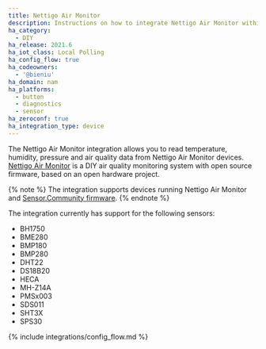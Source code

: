 ```yaml
---
title: Nettigo Air Monitor
description: Instructions on how to integrate Nettigo Air Monitor within Home Assistant.
ha_category:
  - DIY
ha_release: 2021.6
ha_iot_class: Local Polling
ha_config_flow: true
ha_codeowners:
  - '@bieniu'
ha_domain: nam
ha_platforms:
  - button
  - diagnostics
  - sensor
ha_zeroconf: true
ha_integration_type: device
---
```


The Nettigo Air Monitor integration allows you to read temperature, humidity, pressure and air quality data from Nettigo Air Monitor devices. [Nettigo Air Monitor](https://air.nettigo.pl/?setlang=en) is a DIY air quality monitoring system with open source firmware, based on an open hardware project.

{% note %}
The integration supports devices running Nettigo Air Monitor and [Sensor.Community firmware](https://github.com/opendata-stuttgart/sensors-software).
{% endnote %}

The integration currently has support for the following sensors:

- BH1750
- BME280
- BMP180
- BMP280
- DHT22
- DS18B20
- HECA
- MH-Z14A
- PMSx003
- SDS011
- SHT3X
- SPS30

{% include integrations/config_flow.md %}
